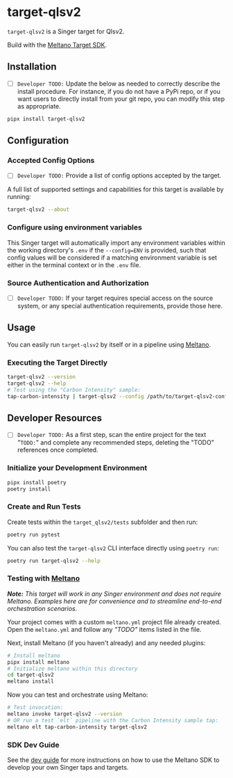 # target-qlsv2

`target-qlsv2` is a Singer target for Qlsv2.

Build with the [Meltano Target SDK](https://sdk.meltano.com).

## Installation

- [ ] `Developer TODO:` Update the below as needed to correctly describe the install procedure. For instance, if you do not have a PyPi repo, or if you want users to directly install from your git repo, you can modify this step as appropriate.

```bash
pipx install target-qlsv2
```

## Configuration

### Accepted Config Options

- [ ] `Developer TODO:` Provide a list of config options accepted by the target.

A full list of supported settings and capabilities for this
target is available by running:

```bash
target-qlsv2 --about
```

### Configure using environment variables

This Singer target will automatically import any environment variables within the working directory's
`.env` if the `--config=ENV` is provided, such that config values will be considered if a matching
environment variable is set either in the terminal context or in the `.env` file.

### Source Authentication and Authorization

- [ ] `Developer TODO:` If your target requires special access on the source system, or any special authentication requirements, provide those here.

## Usage

You can easily run `target-qlsv2` by itself or in a pipeline using [Meltano](https://meltano.com/).

### Executing the Target Directly

```bash
target-qlsv2 --version
target-qlsv2 --help
# Test using the "Carbon Intensity" sample:
tap-carbon-intensity | target-qlsv2 --config /path/to/target-qlsv2-config.json
```

## Developer Resources

- [ ] `Developer TODO:` As a first step, scan the entire project for the text "`TODO:`" and complete any recommended steps, deleting the "TODO" references once completed.

### Initialize your Development Environment

```bash
pipx install poetry
poetry install
```

### Create and Run Tests

Create tests within the `target_qlsv2/tests` subfolder and
  then run:

```bash
poetry run pytest
```

You can also test the `target-qlsv2` CLI interface directly using `poetry run`:

```bash
poetry run target-qlsv2 --help
```

### Testing with [Meltano](https://meltano.com/)

_**Note:** This target will work in any Singer environment and does not require Meltano.
Examples here are for convenience and to streamline end-to-end orchestration scenarios._

Your project comes with a custom `meltano.yml` project file already created. Open the `meltano.yml` and follow any _"TODO"_ items listed in
the file.

Next, install Meltano (if you haven't already) and any needed plugins:

```bash
# Install meltano
pipx install meltano
# Initialize meltano within this directory
cd target-qlsv2
meltano install
```

Now you can test and orchestrate using Meltano:

```bash
# Test invocation:
meltano invoke target-qlsv2 --version
# OR run a test `elt` pipeline with the Carbon Intensity sample tap:
meltano elt tap-carbon-intensity target-qlsv2
```

### SDK Dev Guide

See the [dev guide](https://sdk.meltano.com/en/latest/dev_guide.html) for more instructions on how to use the Meltano SDK to
develop your own Singer taps and targets.
